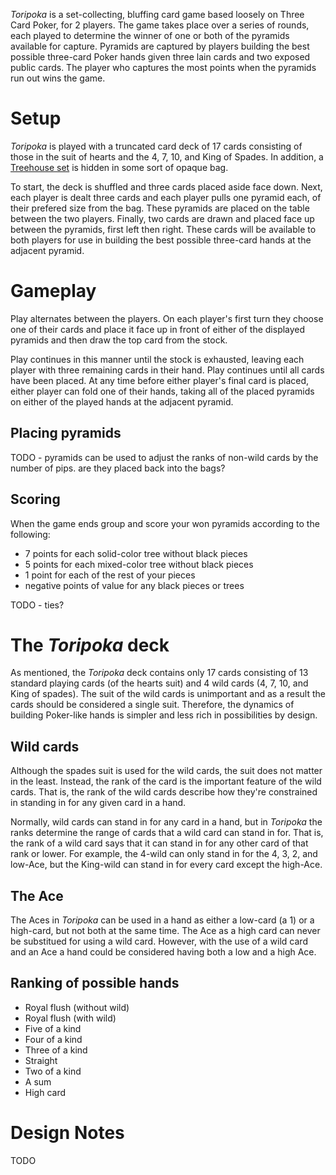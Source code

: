 *Toripoka* is a set-collecting, bluffing card game based loosely on Three Card Poker, for 2 players.  The game takes place over a series of rounds, each played to determine the winner of one or both of the pyramids available for capture.  Pyramids are captured by players building the best possible three-card Poker hands given three lain cards and two exposed public cards.  The player who captures the most points when the pyramids run out wins the game.

Setup
=====

*Toripoka* is played with a truncated card deck of 17 cards consisting of those in the suit of hearts and the 4, 7, 10, and King of Spades. In addition, a [Treehouse set](http://www.looneylabs.com/rules/treehouse) is hidden in some sort of opaque bag.

To start, the deck is shuffled and three cards placed aside face down.  Next, each player is dealt three cards and each player pulls one pyramid each, of their prefered size from the bag.  These pyramids are placed on the table between the two players.  Finally, two cards are drawn and placed face up between the pyramids, first left then right.  These cards will be available to both players for use in building the best possible three-card hands at the adjacent pyramid.

Gameplay
========

Play alternates between the players.  On each player's first turn they choose one of their cards and place it face up in front of either of the displayed pyramids and then draw the top card from the stock. 

Play continues in this manner until the stock is exhausted, leaving each player with three remaining cards in their hand.  Play continues until all cards have been placed.  At any time before either player's final card is placed, either player can fold one of their hands, taking all of the placed pyramids on either of the played hands at the adjacent pyramid.

Placing pyramids
----------------

TODO - pyramids can be used to adjust the ranks of non-wild cards by the number of pips.  are they placed back into the bags?



Scoring
-------

When the game ends group and score your won pyramids according to the following:

 * 7 points for each solid-color tree without black pieces
 * 5 points for each mixed-color tree without black pieces
 * 1 point for each of the rest of your pieces
 * negative points of value for any black pieces or trees
 
TODO - ties?

The *Toripoka* deck
=====================

As mentioned, the *Toripoka* deck contains only 17 cards consisting of 13 standard playing cards (of the hearts suit) and 4 wild cards (4, 7, 10, and King of spades).  The suit of the wild cards is unimportant and as a result the cards should be considered a single suit.  Therefore, the dynamics of building Poker-like hands is simpler and less rich in possibilities by design.

Wild cards
----------

Although the spades suit is used for the wild cards, the suit does not matter in the least.  Instead, the rank of the card is the important feature of the wild cards.  That is, the rank of the wild cards describe how they're constrained in standing in for any given card in a hand.

Normally, wild cards can stand in for any card in a hand, but in *Toripoka* the ranks determine the range of cards that a wild card can stand in for.  That is, the rank of a wild card says that it can stand in for any other card of that rank or lower.  For example, the 4-wild can only stand in for the 4, 3, 2, and low-Ace, but the King-wild can stand in for every card except the high-Ace.

The Ace
-------

The Aces in *Toripoka* can be used in a hand as either a low-card (a 1) or a high-card, but not both at the same time.  The Ace as a high card can never be substitued for using a wild card.  However, with the use of a wild card and an Ace a hand could be considered having both a low and a high Ace.  

Ranking of possible hands
-------------------------

 * Royal flush (without wild)
 * Royal flush (with wild)
 * Five of a kind
 * Four of a kind
 * Three of a kind
 * Straight 
 * Two of a kind
 * A sum
 * High card
 
Design Notes
============

TODO

